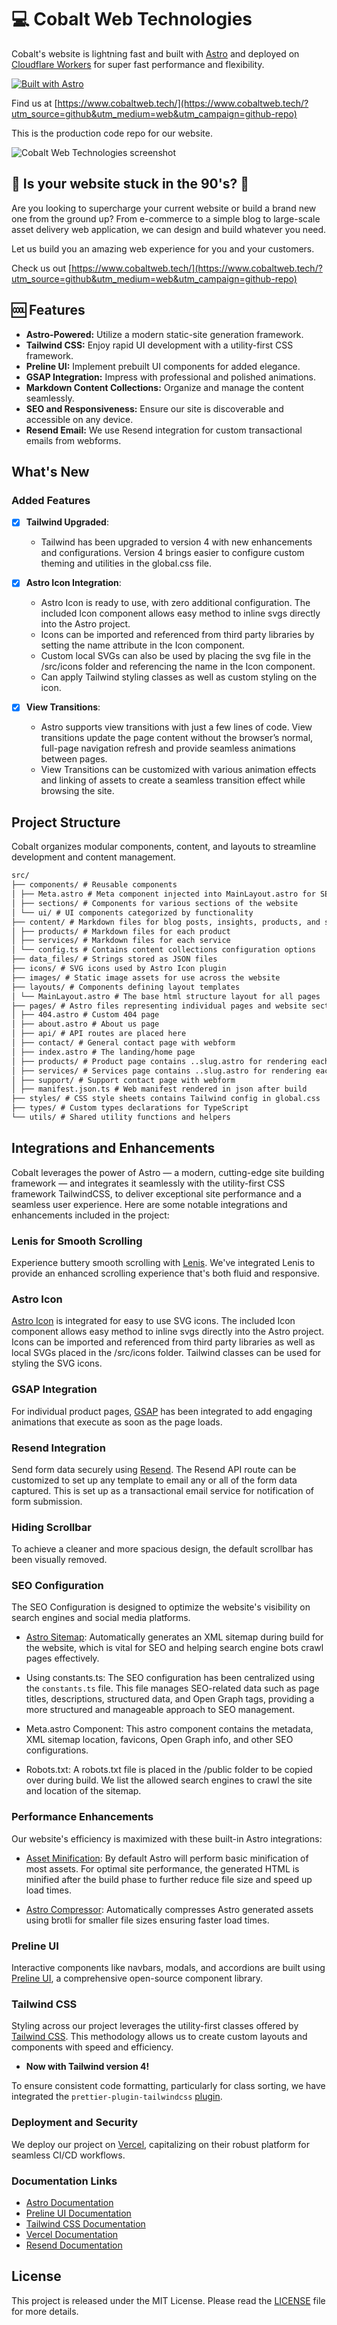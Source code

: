 # 💻 Cobalt Web Technologies

Cobalt's website is lightning fast and built with [Astro](https://astro.build/) and deployed on [Cloudflare Workers](https://workers.cloudflare.com/) for super fast performance and flexibility.

[![Built with Astro](https://astro.badg.es/v2/built-with-astro/small.svg)](https://astro.build)

Find us at [https://www.cobaltweb.tech/](https://www.cobaltweb.tech/?utm_source=github&utm_medium=web&utm_campaign=github-repo)

This is the production code repo for our website.

![Cobalt Web Technologies screenshot](https://cobalt2.b-cdn.net/graphics/cobalt-screenshot.avif)

## 💾 Is your website stuck in the 90's? 📠

Are you looking to supercharge your current website or build a brand new one from the ground up? From e-commerce to a simple blog to large-scale asset delivery web application, we can design and build whatever you need.

Let us build you an amazing web experience for you and your customers.

Check us out [https://www.cobaltweb.tech/](https://www.cobaltweb.tech/?utm_source=github&utm_medium=web&utm_campaign=github-repo)

## 🆒 Features

- **Astro-Powered:** Utilize a modern static-site generation framework.
- **Tailwind CSS:** Enjoy rapid UI development with a utility-first CSS framework.
- **Preline UI:** Implement prebuilt UI components for added elegance.
- **GSAP Integration:** Impress with professional and polished animations.
- **Markdown Content Collections:** Organize and manage the content seamlessly.
- **SEO and Responsiveness:** Ensure our site is discoverable and accessible on any device.
- **Resend Email:** We use Resend integration for custom transactional emails from webforms.

## What's New

### Added Features

- [x] **Tailwind Upgraded**:

  - Tailwind has been upgraded to version 4 with new enhancements and configurations. Version 4 brings easier to configure custom theming and utilities in the global.css file.

- [x] **Astro Icon Integration**:

  - Astro Icon is ready to use, with zero additional configuration. The included Icon component allows easy method to inline svgs directly into the Astro project.
  - Icons can be imported and referenced from third party libraries by setting the name attribute in the Icon component.
  - Custom local SVGs can also be used by placing the svg file in the /src/icons folder and referencing the name in the Icon component.
  - Can apply Tailwind styling classes as well as custom styling on the icon.

- [x] **View Transitions**:

  - Astro supports view transitions with just a few lines of code. View transitions update the page content without the browser’s normal, full-page navigation refresh and provide seamless animations between pages.
  - View Transitions can be customized with various animation effects and linking of assets to create a seamless transition effect while browsing the site.

## Project Structure

Cobalt organizes modular components, content, and layouts to streamline development and content management.

```md
src/
├── components/ # Reusable components
│ ├── Meta.astro # Meta component injected into MainLayout.astro for SEO, favicons, and fonts
│ ├── sections/ # Components for various sections of the website
│ └── ui/ # UI components categorized by functionality
├── content/ # Markdown files for blog posts, insights, products, and site configuration
│ ├── products/ # Markdown files for each product
│ ├── services/ # Markdown files for each service
│ └── config.ts # Contains content collections configuration options
├── data_files/ # Strings stored as JSON files
├── icons/ # SVG icons used by Astro Icon plugin
├── images/ # Static image assets for use across the website
├── layouts/ # Components defining layout templates
│ └── MainLayout.astro # The base html structure layout for all pages
├── pages/ # Astro files representing individual pages and website sections
│ ├── 404.astro # Custom 404 page
│ ├── about.astro # About us page
│ ├── api/ # API routes are placed here
│ ├── contact/ # General contact page with webform
│ ├── index.astro # The landing/home page
│ ├── products/ # Product page contains ..slug.astro for rendering each product page dynamically
│ ├── services/ # Services page contains ..slug.astro for rendering each service page dynamically
│ ├── support/ # Support contact page with webform
│ ├── manifest.json.ts # Web manifest rendered in json after build
├── styles/ # CSS style sheets contains Tailwind config in global.css
├── types/ # Custom types declarations for TypeScript
└── utils/ # Shared utility functions and helpers
```

## Integrations and Enhancements

Cobalt leverages the power of Astro — a modern, cutting-edge site building framework — and integrates it seamlessly with the utility-first CSS framework TailwindCSS, to deliver exceptional site performance and a seamless user experience. Here are some notable integrations and enhancements included in the project:

### Lenis for Smooth Scrolling

Experience buttery smooth scrolling with [Lenis](https://lenis.studiofreight.com/). We've integrated Lenis to provide an enhanced scrolling experience that's both fluid and responsive.

### Astro Icon

[Astro Icon](https://www.astroicon.dev/) is integrated for easy to use SVG icons. The included Icon component allows easy method to inline svgs directly into the Astro project. Icons can be imported and referenced from third party libraries as well as local SVGs placed in the /src/icons folder. Tailwind classes can be used for styling the SVG icons.

### GSAP Integration

For individual product pages, [GSAP](https://gsap.com/) has been integrated to add engaging animations that execute as soon as the page loads.

### Resend Integration

Send form data securely using [Resend](https://resend.com/). The Resend API route can be customized to set up any template to email any or all of the form data captured. This is set up as a transactional email service for notification of form submission.

### Hiding Scrollbar

To achieve a cleaner and more spacious design, the default scrollbar has been visually removed.

### SEO Configuration

The SEO Configuration is designed to optimize the website's visibility on search engines and social media platforms.

- [Astro Sitemap](https://docs.astro.build/en/guides/integrations-guide/sitemap/): Automatically generates an XML sitemap during build for the website, which is vital for SEO and helping search engine bots crawl pages effectively.

- Using constants.ts: The SEO configuration has been centralized using the `constants.ts` file. This file manages SEO-related data such as page titles, descriptions, structured data, and Open Graph tags, providing a more structured and manageable approach to SEO management.

- Meta.astro Component: This astro component contains the metadata, XML sitemap location, favicons, Open Graph info, and other SEO configurations.

- Robots.txt: A robots.txt file is placed in the /public folder to be copied over during build. We list the allowed search engines to crawl the site and location of the sitemap.

### Performance Enhancements

Our website's efficiency is maximized with these built-in Astro integrations:

- [Asset Minification](https://github.com/PlayForm/Compress): By default Astro will perform basic minification of most assets. For optimal site performance, the generated HTML is minified after the build phase to further reduce file size and speed up load times.

- [Astro Compressor](https://github.com/sondr3/astro-compressor#readme): Automatically compresses Astro generated assets using brotli for smaller file sizes ensuring faster load times.

### Preline UI

Interactive components like navbars, modals, and accordions are built using [Preline UI](https://preline.co), a comprehensive open-source component library.

### Tailwind CSS

Styling across our project leverages the utility-first classes offered by [Tailwind CSS](https://tailwindcss.com). This methodology allows us to create custom layouts and components with speed and efficiency.

- **Now with Tailwind version 4!**

To ensure consistent code formatting, particularly for class sorting, we have integrated the `prettier-plugin-tailwindcss` [plugin](https://github.com/tailwindlabs/prettier-plugin-tailwindcss).

### Deployment and Security

We deploy our project on [Vercel](https://vercel.com), capitalizing on their robust platform for seamless CI/CD workflows.

### Documentation Links

- [Astro Documentation](https://docs.astro.build/en/getting-started/)
- [Preline UI Documentation](https://preline.co/docs)
- [Tailwind CSS Documentation](https://tailwindcss.com/docs)
- [Vercel Documentation](https://vercel.com/docs)
- [Resend Documentation](https://resend.com/docs/introduction)

## License

This project is released under the MIT License. Please read the [LICENSE](https://github.com/cobaltwebtech/cobalt-prod-site/blob/main/LICENSE) file for more details.
